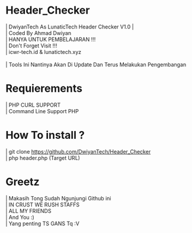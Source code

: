 # Header_Checker
|  DwiyanTech As LunaticTech Header Checker V1.0 |  
|  Coded By Ahmad Dwiyan 
<br>| HANYA UNTUK PEMBELAJARAN !!!
<br>|  Don't Forget Visit !!! 
<br>|  icwr-tech.id & lunatictech.xyz                 
<br>|  Tools Ini Nantinya Akan Di Update Dan Terus Melakukan Pengembangan

# Requierements 
| PHP CURL SUPPORT
<br>| Command Line Support PHP 

# How To install ?
| git clone https://github.com/DwiyanTech/Header_Checker
<br>| php header.php (Target URL) 

# Greetz
| Makasih Tong Sudah Ngunjungi Github ini 
<br> | IN CRUST WE RUSH STAFFS
<br> | ALL MY FRIENDS
<br> | And You :) 
<br> | Yang penting TS GANS Tq :V 
